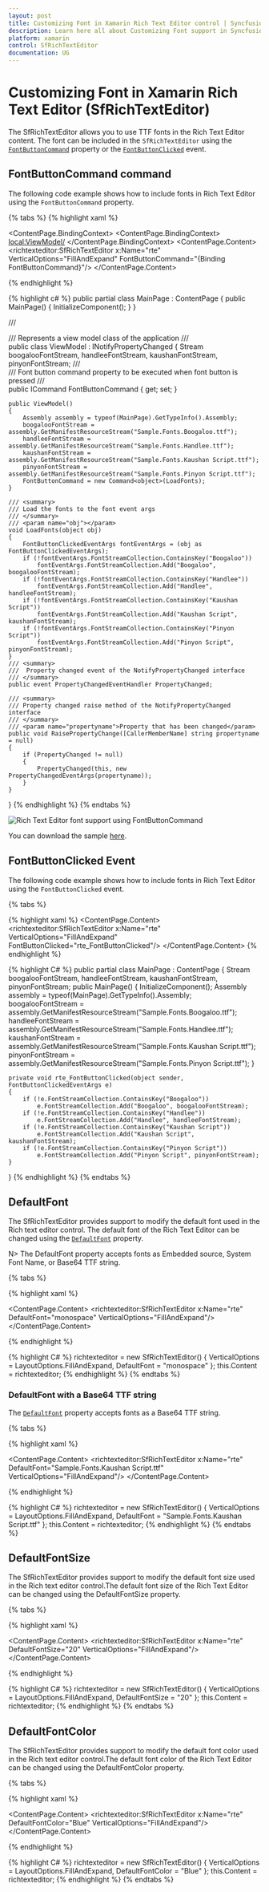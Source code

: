 ```yaml
---
layout: post
title: Customizing Font in Xamarin Rich Text Editor control | Syncfusion
description: Learn here all about Customizing Font support in Syncfusion Xamarin Rich Text Editor (SfRichTextEditor) control and more.
platform: xamarin
control: SfRichTextEditor
documentation: UG
---
```


# Customizing Font in Xamarin Rich Text Editor (SfRichTextEditor)

The SfRichTextEditor allows you to use TTF fonts in the Rich Text Editor content. The font can be included in the `SfRichTextEditor` using the [`FontButtonCommand`](https://help.syncfusion.com/cr/xamarin/Syncfusion.XForms.RichTextEditor.SfRichTextEditor.html#Syncfusion_XForms_RichTextEditor_SfRichTextEditor_FontButtonCommand) property or the [`FontButtonClicked`](https://help.syncfusion.com/cr/xamarin/Syncfusion.XForms.RichTextEditor.SfRichTextEditor.html) event.

## FontButtonCommand command

The following code example shows how to include fonts in Rich Text Editor using the `FontButtonCommand` property.

{% tabs %}
{% highlight xaml %} 

<ContentPage.BindingContext>
<ContentPage.BindingContext>
    <local:ViewModel/>
</ContentPage.BindingContext>
<ContentPage.Content>
    <StackLayout>
        <richtexteditor:SfRichTextEditor x:Name="rte" VerticalOptions="FillAndExpand" FontButtonCommand="{Binding FontButtonCommand}"/>
    </StackLayout>
</ContentPage.Content>

{% endhighlight %}

{% highlight c# %}
public partial class MainPage : ContentPage
{
    public MainPage()
    {
        InitializeComponent();
    }
}

/// <summary>
/// Represents a view model class of the application
/// </summary>
public class ViewModel : INotifyPropertyChanged
{
    Stream boogalooFontStream, handleeFontStream, kaushanFontStream, pinyonFontStream;
    /// <summary>
    /// Font button command property to be executed when font button is pressed
    /// </summary>
    public ICommand FontButtonCommand { get; set; }

    public ViewModel()
    {
        Assembly assembly = typeof(MainPage).GetTypeInfo().Assembly;
        boogalooFontStream = assembly.GetManifestResourceStream("Sample.Fonts.Boogaloo.ttf");
        handleeFontStream = assembly.GetManifestResourceStream("Sample.Fonts.Handlee.ttf");
        kaushanFontStream = assembly.GetManifestResourceStream("Sample.Fonts.Kaushan Script.ttf");
        pinyonFontStream = assembly.GetManifestResourceStream("Sample.Fonts.Pinyon Script.ttf");
        FontButtonCommand = new Command<object>(LoadFonts);
    }

    /// <summary>
    /// Load the fonts to the font event args
    /// </summary>
    /// <param name="obj"></param>
    void LoadFonts(object obj)
    {
        FontButtonClickedEventArgs fontEventArgs = (obj as FontButtonClickedEventArgs);
        if (!fontEventArgs.FontStreamCollection.ContainsKey("Boogaloo"))
            fontEventArgs.FontStreamCollection.Add("Boogaloo", boogalooFontStream);
        if (!fontEventArgs.FontStreamCollection.ContainsKey("Handlee"))
            fontEventArgs.FontStreamCollection.Add("Handlee", handleeFontStream);
        if (!fontEventArgs.FontStreamCollection.ContainsKey("Kaushan Script"))
            fontEventArgs.FontStreamCollection.Add("Kaushan Script", kaushanFontStream);
        if (!fontEventArgs.FontStreamCollection.ContainsKey("Pinyon Script"))
            fontEventArgs.FontStreamCollection.Add("Pinyon Script", pinyonFontStream);
    }
    /// <summary>
    ///  Property changed event of the NotifyPropertyChanged interface
    /// </summary>
    public event PropertyChangedEventHandler PropertyChanged;

    /// <summary>
    /// Property changed raise method of the NotifyPropertyChanged interface
    /// </summary>
    /// <param name="propertyname">Property that has been changed</param>
    public void RaisePropertyChange([CallerMemberName] string propertyname = null)
    {
        if (PropertyChanged != null)
        {
            PropertyChanged(this, new PropertyChangedEventArgs(propertyname));
        }
    }
}
{% endhighlight %}
{% endtabs %}

![Rich Text Editor font support using FontButtonCommand](SfRichTextEditor_Images/Font.png)

You can download the sample [here](https://www.syncfusion.com/downloads/support/directtrac/general/ze/Font_Family-1369712876).

## FontButtonClicked Event

The following code example shows how to include fonts in Rich Text Editor using the `FontButtonClicked` event.

{% tabs %} 

{% highlight xaml %} 
<ContentPage.Content>
    <StackLayout>
        <richtexteditor:SfRichTextEditor x:Name="rte" VerticalOptions="FillAndExpand" FontButtonClicked="rte_FontButtonClicked"/>
    </StackLayout>
</ContentPage.Content>
{% endhighlight %}

{% highlight C# %} 
public partial class MainPage : ContentPage
{
    Stream boogalooFontStream, handleeFontStream, kaushanFontStream, pinyonFontStream;
    public MainPage()
    {
        InitializeComponent();
        Assembly assembly = typeof(MainPage).GetTypeInfo().Assembly;
        boogalooFontStream = assembly.GetManifestResourceStream("Sample.Fonts.Boogaloo.ttf");
        handleeFontStream = assembly.GetManifestResourceStream("Sample.Fonts.Handlee.ttf");
        kaushanFontStream = assembly.GetManifestResourceStream("Sample.Fonts.Kaushan Script.ttf");
        pinyonFontStream = assembly.GetManifestResourceStream("Sample.Fonts.Pinyon Script.ttf");
    }

    private void rte_FontButtonClicked(object sender, FontButtonClickedEventArgs e)
    {
        if (!e.FontStreamCollection.ContainsKey("Boogaloo"))
            e.FontStreamCollection.Add("Boogaloo", boogalooFontStream);
        if (!e.FontStreamCollection.ContainsKey("Handlee"))
            e.FontStreamCollection.Add("Handlee", handleeFontStream);
        if (!e.FontStreamCollection.ContainsKey("Kaushan Script"))
            e.FontStreamCollection.Add("Kaushan Script", kaushanFontStream);
        if (!e.FontStreamCollection.ContainsKey("Pinyon Script"))
            e.FontStreamCollection.Add("Pinyon Script", pinyonFontStream);
    }
}
{% endhighlight %}
{% endtabs %}

## DefaultFont

The SfRichTextEditor provides support to modify the default font used in the Rich text editor control. The default font of the Rich Text Editor can be changed using the [`DefaultFont`](https://help.syncfusion.com/cr/xamarin/Syncfusion.XForms.RichTextEditor.SfRichTextEditor.html#Syncfusion_XForms_RichTextEditor_SfRichTextEditor_DefaultFont) property.

N> The DefaultFont property accepts fonts as Embedded source, System Font Name, or Base64 TTF string.

{% tabs %} 

{% highlight xaml %} 

<ContentPage.Content>
    <StackLayout>
        <richtexteditor:SfRichTextEditor x:Name="rte" DefaultFont="monospace" VerticalOptions="FillAndExpand"/>
    </StackLayout>
</ContentPage.Content>
 
{% endhighlight %}

{% highlight C# %} 
richtexteditor = new SfRichTextEditor()
{
    VerticalOptions = LayoutOptions.FillAndExpand,
    DefaultFont = "monospace"
};
this.Content = richtexteditor;
{% endhighlight %}
{% endtabs %}

### DefaultFont with a Base64 TTF string

The [`DefaultFont`](https://help.syncfusion.com/cr/xamarin/Syncfusion.XForms.RichTextEditor.SfRichTextEditor.html#Syncfusion_XForms_RichTextEditor_SfRichTextEditor_DefaultFont) property accepts fonts as a Base64 TTF string.

{% tabs %} 

{% highlight xaml %} 

<ContentPage.Content>
    <StackLayout>
        <richtexteditor:SfRichTextEditor x:Name="rte" DefaultFont="Sample.Fonts.Kaushan Script.ttf" VerticalOptions="FillAndExpand"/>
    </StackLayout>
</ContentPage.Content>
 
{% endhighlight %}

{% highlight C# %} 
richtexteditor = new SfRichTextEditor()
{
    VerticalOptions = LayoutOptions.FillAndExpand,
    DefaultFont = "Sample.Fonts.Kaushan Script.ttf"
};
this.Content = richtexteditor;
{% endhighlight %}
{% endtabs %}

## DefaultFontSize

The SfRichTextEditor provides support to modify the default font size used in the Rich text editor control.The default font size of the Rich Text Editor can be changed using the DefaultFontSize property.

{% tabs %} 

{% highlight xaml %} 

<ContentPage.Content>
    <StackLayout>
        <richtexteditor:SfRichTextEditor x:Name="rte" DefaultFontSize="20" VerticalOptions="FillAndExpand"/>
    </StackLayout>
</ContentPage.Content>
 
{% endhighlight %}

{% highlight C# %} 
richtexteditor = new SfRichTextEditor()
{
    VerticalOptions = LayoutOptions.FillAndExpand,
    DefaultFontSize = "20"
};
this.Content = richtexteditor;
{% endhighlight %}
{% endtabs %}

## DefaultFontColor

The SfRichTextEditor provides support to modify the default font color used in the Rich text editor control.The default font color of the Rich Text Editor can be changed using the DefaultFontColor property.

{% tabs %} 

{% highlight xaml %} 

<ContentPage.Content>
    <StackLayout>
        <richtexteditor:SfRichTextEditor x:Name="rte" DefaultFontColor="Blue" VerticalOptions="FillAndExpand"/>
    </StackLayout>
</ContentPage.Content>
 
{% endhighlight %}

{% highlight C# %} 
richtexteditor = new SfRichTextEditor()
{
    VerticalOptions = LayoutOptions.FillAndExpand,
    DefaultFontColor = "Blue"
};
this.Content = richtexteditor;
{% endhighlight %}
{% endtabs %}
